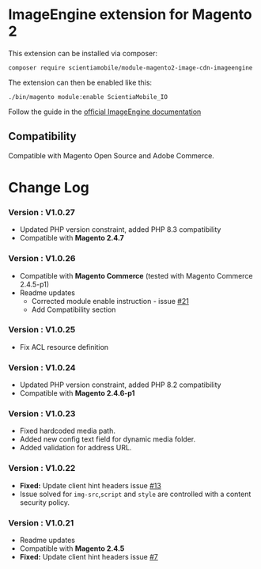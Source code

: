 # ImageEngine extension for Magento 2

This extension can be installed via composer:

```
composer require scientiamobile/module-magento2-image-cdn-imageengine
```
The extension can then be enabled like this:

```
./bin/magento module:enable ScientiaMobile_IO
```

Follow the guide in the [official ImageEngine documentation](https://support.imageengine.io/hc/en-us/articles/360059128332#h_01F6F5J0AFMN3KBX71A9G8TY9C)

## Compatibility

Compatible with Magento Open Source and Adobe Commerce.

# Change Log

### Version : V1.0.27
- Updated PHP version constraint, added PHP 8.3 compatibility
- Compatible with **Magento 2.4.7**

### Version : V1.0.26
- Compatible with **Magento Commerce** (tested with Magento Commerce 2.4.5-p1)
- Readme updates
  - Corrected module enable instruction - issue [#21](https://github.com/WURFL/magento-imageengine-extension/issues/21)
  - Add Compatibility section

### Version : V1.0.25
- Fix ACL resource definition

### Version : V1.0.24
- Updated PHP version constraint, added PHP 8.2 compatibility
- Compatible with **Magento 2.4.6-p1**

### Version : V1.0.23
- Fixed hardcoded media path.
- Added new config text field for dynamic media folder.
- Added validation for address URL.


### Version : V1.0.22
- **Fixed:** Update client hint headers issue [#13](https://github.com/WURFL/magento-imageengine-extension/issues/13)
- Issue solved for `img-src`,`script` and `style` are controlled with a content security policy.


### Version : V1.0.21
- Readme updates
- Compatible with **Magento 2.4.5**
- **Fixed:** Update client hint headers issue [#7](https://github.com/WURFL/magento-imageengine-extension/issues/7)
